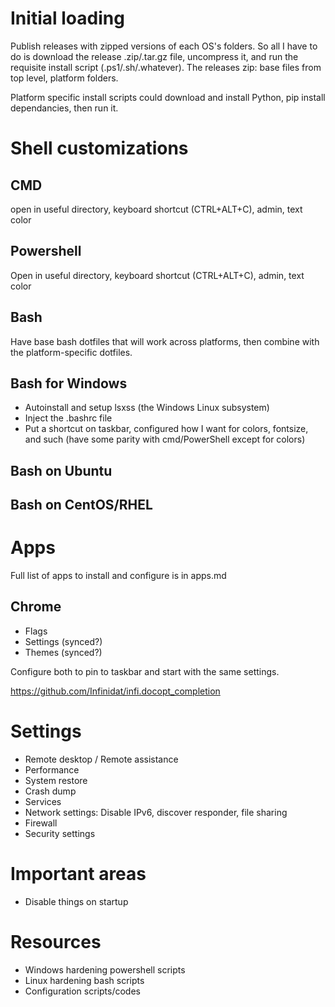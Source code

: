 
# Initial loading

Publish releases with zipped versions of each OS's folders. So all I have to do is download the release .zip/.tar.gz file, uncompress it, and run the requisite install script (.ps1/.sh/.whatever). The releases zip: base files from top level, platform folders.

Platform specific install scripts could download and install Python, pip install dependancies, then run it.

# Shell customizations

## CMD
 open in useful directory, keyboard shortcut (CTRL+ALT+C), admin, text color

## Powershell
Open in useful directory, keyboard shortcut (CTRL+ALT+C), admin, text color

## Bash
Have base bash dotfiles that will work across platforms, then combine with the platform-specific dotfiles.

## Bash for Windows
* Autoinstall and setup lsxss (the Windows Linux subsystem)
* Inject the .bashrc file
* Put a shortcut on taskbar, configured how I want for colors, fontsize, and such (have some parity with cmd/PowerShell except for colors)

## Bash on Ubuntu

## Bash on CentOS/RHEL




# Apps
Full list of apps to install and configure is in apps.md

## Chrome
* Flags
* Settings (synced?)
* Themes (synced?)

Configure both to pin to taskbar and start with the same settings.

https://github.com/Infinidat/infi.docopt_completion


# Settings
* Remote desktop / Remote assistance
* Performance
* System restore
* Crash dump
* Services
* Network settings: Disable IPv6, discover responder, file sharing
* Firewall
* Security settings


# Important areas
* Disable things on startup


# Resources

* Windows hardening powershell scripts
* Linux hardening bash scripts
* Configuration scripts/codes
